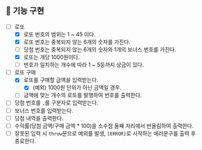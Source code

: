## 📃 기능 구현

- [ ] 로또
  - [x] 로또 번호의 범위는 1 ~ 45 이다.
  - [x] 로또 번호는 중복되지 않는 6개의 숫자를 가진다.
  - [ ] 당첨 번호는 중복되지 않는 6개의 숫자와 1개의 보너스 번호를 가진다.
  - [x] 로또는 개당 1000원이다.
  - [ ] 번호가 일치하는 개수에 따라 1 ~ 5등까지 상금이 있다.
- [ ] 로또 구매
  - [x] 로또를 구매할 금액을 입력받는다.
    - [x] (예외) 1000원 단위가 아닌 금액일 경우.
  - [ ] 금액에 맞는 개수의 로또를 발행하여 번호를 출력한다.
- [ ] 당첨 번호를 `,`를 구분자로 입력받는다.
- [ ] 보너스 번호를 입력받는다.
- [ ] 당첨 내역을 출력한다.
- [ ] 수익률(당첨 금액/구매 금액 \* 100)을 소수점 둘째 자리에서 반올림하여 출력한다.
- [ ] 잘못된 입력 시 `throw`문으로 예외를 발생, `[ERROR]`로 시작하는 에러문구를 출력 후 종료한다.
